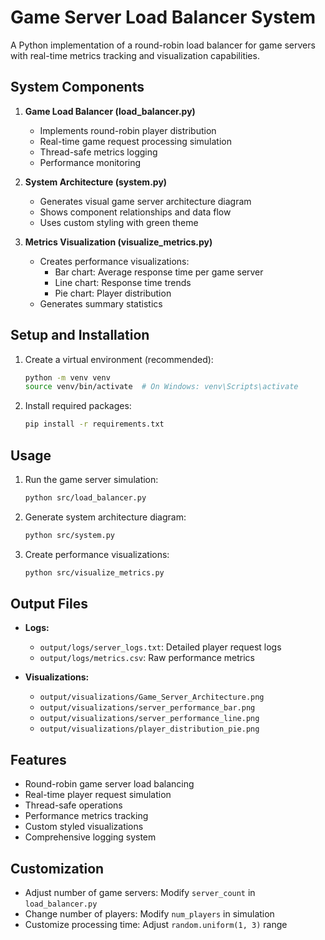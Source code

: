 # Game Server Load Balancer System

A Python implementation of a round-robin load balancer for game servers with real-time metrics tracking and visualization capabilities.

## System Components

1. **Game Load Balancer (load_balancer.py)**
   - Implements round-robin player distribution
   - Real-time game request processing simulation
   - Thread-safe metrics logging
   - Performance monitoring

2. **System Architecture (system.py)**
   - Generates visual game server architecture diagram
   - Shows component relationships and data flow
   - Uses custom styling with green theme

3. **Metrics Visualization (visualize_metrics.py)**
   - Creates performance visualizations:
     - Bar chart: Average response time per game server
     - Line chart: Response time trends
     - Pie chart: Player distribution
   - Generates summary statistics

## Setup and Installation

1. Create a virtual environment (recommended):
   ```bash
   python -m venv venv
   source venv/bin/activate  # On Windows: venv\Scripts\activate
   ```

2. Install required packages:
   ```bash
   pip install -r requirements.txt
   ```

## Usage

1. Run the game server simulation:
   ```bash
   python src/load_balancer.py
   ```

2. Generate system architecture diagram:
   ```bash
   python src/system.py
   ```

3. Create performance visualizations:
   ```bash
   python src/visualize_metrics.py
   ```

## Output Files

- **Logs:**
  - `output/logs/server_logs.txt`: Detailed player request logs
  - `output/logs/metrics.csv`: Raw performance metrics

- **Visualizations:**
  - `output/visualizations/Game_Server_Architecture.png`
  - `output/visualizations/server_performance_bar.png`
  - `output/visualizations/server_performance_line.png`
  - `output/visualizations/player_distribution_pie.png`

## Features

- Round-robin game server load balancing
- Real-time player request simulation
- Thread-safe operations
- Performance metrics tracking
- Custom styled visualizations
- Comprehensive logging system

## Customization

- Adjust number of game servers: Modify `server_count` in `load_balancer.py`
- Change number of players: Modify `num_players` in simulation
- Customize processing time: Adjust `random.uniform(1, 3)` range

